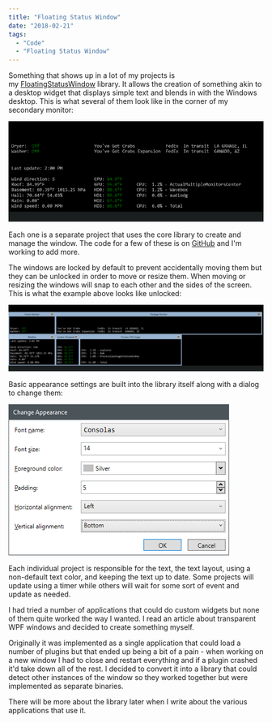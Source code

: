 ```yaml
---
title: "Floating Status Window"
date: "2018-02-21"
tags: 
  - "Code"
  - "Floating Status Window"
---
```


Something that shows up in a lot of my projects is my [FloatingStatusWindow](https://github.com/ckaczor/FloatingStatusWindow) library. It allows the creation of something akin to a desktop widget that displays simple text and blends in with the Windows desktop. This is what several of them look like in the corner of my secondary monitor:

<!-- excerpt -->

[![](images/Windows-Locked.png)](images/Windows-Locked.png)

Each one is a separate project that uses the core library to create and manage the window. The code for a few of these is on [GitHub](https://github.com/ckaczor) and I'm working to add more.

The windows are locked by default to prevent accidentally moving them but they can be unlocked in order to move or resize them. When moving or resizing the windows will snap to each other and the sides of the screen. This is what the example above looks like unlocked:

[![](images/Windows-Unlocked.png)](images/Windows-Unlocked.png)

Basic appearance settings are built into the library itself along with a dialog to change them:

[![](images/Window-Appearance.png)](images/Window-Appearance.png)

Each individual project is responsible for the text, the text layout, using a non-default text color, and keeping the text up to date. Some projects will update using a timer while others will wait for some sort of event and update as needed.

I had tried a number of applications that could do custom widgets but none of them quite worked the way I wanted. I read an article about transparent WPF windows and decided to create something myself.

Originally it was implemented as a single application that could load a number of plugins but that ended up being a bit of a pain - when working on a new window I had to close and restart everything and if a plugin crashed it'd take down all of the rest. I decided to convert it into a library that could detect other instances of the window so they worked together but were implemented as separate binaries.

There will be more about the library later when I write about the various applications that use it.
